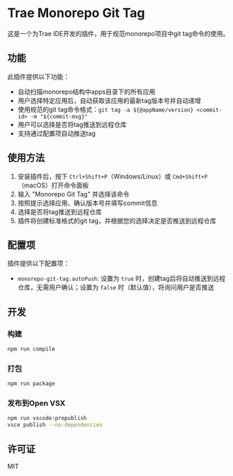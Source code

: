 # Trae Monorepo Git Tag

这是一个为Trae IDE开发的插件，用于规范monorepo项目中git tag命令的使用。

## 功能

此插件提供以下功能：

- 自动扫描monorepo结构中apps目录下的所有应用
- 用户选择特定应用后，自动获取该应用的最新tag版本号并自动递增
- 使用规范的git tag命令格式：`git tag -a ${@appName/version} <commit-id> -m "${commit-msg}"`
- 用户可以选择是否将tag推送到远程仓库
- 支持通过配置项自动推送tag

## 使用方法

1. 安装插件后，按下 `Ctrl+Shift+P`（Windows/Linux）或 `Cmd+Shift+P`（macOS）打开命令面板
2. 输入 "Monorepo Git Tag" 并选择该命令
3. 按照提示选择应用、确认版本号并填写commit信息
4. 选择是否将tag推送到远程仓库
5. 插件将创建标准格式的git tag，并根据您的选择决定是否推送到远程仓库

## 配置项

插件提供以下配置项：

- `monorepo-git-tag.autoPush`: 设置为 `true` 时，创建tag后将自动推送到远程仓库，无需用户确认；设置为 `false` 时（默认值），将询问用户是否推送

## 开发

### 构建

```bash
npm run compile
```

### 打包

```bash
npm run package
```

### 发布到Open VSX

```bash
npm run vscode:prepublish
vsce publish --no-dependencies
```

## 许可证

MIT
